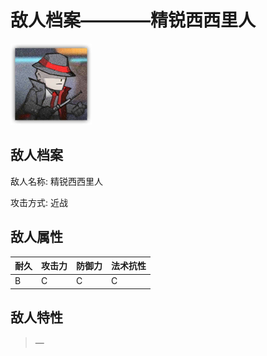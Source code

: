 # 敌人档案————精锐西西里人

![精锐西西里人](./eneIcons/精锐西西里人.png)

## 敌人档案

敌人名称: 精锐西西里人

攻击方式: 近战

## 敌人属性

| 耐久      | 攻击力  | 防御力 | 法术抗性 |
|---------|------|-----|------|
| B | C | C | C |

## 敌人特性
> —
